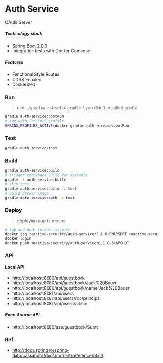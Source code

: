 Auth Service
============
OAuth Server

##### Technology stack
* Spring Boot 2.0.0
* Integration tests with Docker Compose

##### Features
* Functional Style Routes
* CORS Enabled 
* Dockerized 

### Run
> use `./gradlew` instead of `gradle` if you didn't installed `gradle`
```bash
gradle auth-service:bootRun
# run with `docker` profile.
SPRING_PROFILES_ACTIVE=docker gradle auth-service:bootRun
```
### Test
```bash
gradle auth-service:test
```
### Build
```bash
gradle auth-service:build
# trigger continues build for devtools
gradle -t auth-service:build
# skip test
gradle auth-service:build -x test 
# build docker image
gradle data-service:auth -x test 
```

### Deploy
> deploying app to mesos
```bash
# tag and puch to data-service
docker tag reactive-security/auth-service:0.1.0-SNAPSHOT reactive-security/auth-service:latest
docker login 
docker push reactive-security/auth-service:0.1.0-SNAPSHOT
```

### API

#### Local API 
* http://localhost:8080/api/guestbook
* http://localhost:8080/api/guestbook/Jack%20Bauer
* http://localhost:8080/api/guestbook/name/Jack%20Bauer
* http://localhost:8081/api/users
* http://localhost:8081/api/users/rob/principal
* http://localhost:8081/api/users/admin

##### EventSource API
* http://localhost:8080/sse/guestbook/Sumo

### Ref
* http://docs.spring.io/spring-data/cassandra/docs/current/reference/html/
